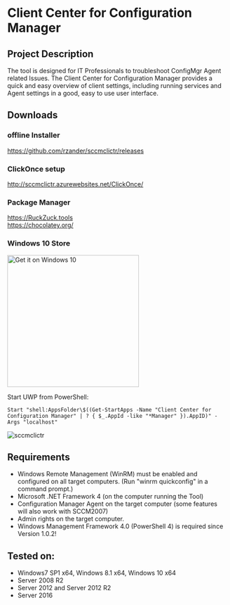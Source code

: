 # Client Center for Configuration Manager

## Project Description
The tool is designed for IT Professionals to troubleshoot ConfigMgr Agent related Issues. The Client Center for Configuration Manager provides a quick and easy overview of client settings, including running services and Agent settings in a good, easy to use user interface.

## Downloads
### offline Installer
https://github.com/rzander/sccmclictr/releases

### ClickOnce setup
http://sccmclictr.azurewebsites.net/ClickOnce/

### Package Manager
https://RuckZuck.tools  
https://chocolatey.org/

### Windows 10 Store

<a href="https://www.microsoft.com/store/apps/9NBLGGH5127B?ocid=badge"><img src="https://assets.windowsphone.com/f2f77ec7-9ba9-4850-9ebe-77e366d08adc/English_Get_it_Win_10_InvariantCulture_Default.png" alt="Get it on Windows 10" width="300" /></a>

Start UWP from PowerShell:
``` 
Start "shell:AppsFolder\$((Get-StartApps -Name "Client Center for Configuration Manager" | ? { $_.AppId -like "*Manager" }).AppID)" -Args "localhost"
```

![sccmclictr](https://cloud.githubusercontent.com/assets/11909453/24622767/71bcbde4-18a6-11e7-8fcd-5c2b4a3703e7.png)


## Requirements
* Windows Remote Management (WinRM) must be enabled and configured on all target computers. (Run "winrm quickconfig" in a command prompt.)
* Microsoft .NET Framework 4 (on the computer running the Tool)
* Configuration Manager Agent on the target computer (some features will also work with SCCM2007)
* Admin rights on the target computer.
* Windows Management Framework 4.0 (PowerShell 4) is required since Version 1.0.2!

## Tested on:
* Windows7 SP1 x64, Windows 8.1 x64, Windows 10 x64
* Server 2008 R2
* Server 2012 and Server 2012 R2
* Server 2016
